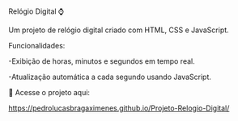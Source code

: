 Relógio Digital ⌚

Um projeto de relógio digital criado com HTML, CSS e JavaScript.

Funcionalidades:

-Exibição de horas, minutos e segundos em tempo real.

-Atualização automática a cada segundo usando JavaScript.

🔗 Acesse o projeto aqui:

https://pedrolucasbragaximenes.github.io/Projeto-Relogio-Digital/
